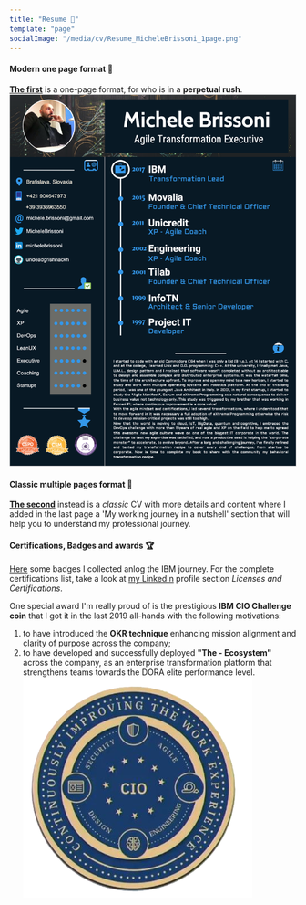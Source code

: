 ```yaml
---
title: "Resume 👔"
template: "page"
socialImage: "/media/cv/Resume_MicheleBrissoni_1page.png"
---
```


#### Modern one page format 📝
**[The first](/media/cv/Resume_MicheleBrissoni_1page.png)** is a one-page format, for who is in a **perpetual rush**. 
![cv_1_page](/media/cv/Resume_MicheleBrissoni_1page.png)

#### Classic multiple pages format 📖
**[The second](/media/cv/Resume_MicheleBrissoni.pdf)** instead is a _classic_ CV with more details and content where I added in the last page a 'My working journey in a nutshell' section that will help you to understand my professional journey.

#### Certifications, Badges and awards 🏆
[Here](https://www.youracclaim.com/users/michele-brissoni/badges) some badges I collected anlog the IBM journey. For the complete certifications list, take a look at [my LinkedIn](https://www.linkedin.com/in/michelebrissoni/) profile section _Licenses and Certifications_.

One special award I'm really proud of is the prestigious **IBM CIO Challenge coin** that I got it in the last 2019 all-hands with the following motivations:
1. to have introduced the **OKR technique** enhancing mission alignment and clarity of purpose across the company;
2. to have developed and successfully deployed **"The - Ecosystem"** across the company, as an enterprise transformation platform that strengthens teams towards the DORA elite performance level.
![coin](/media/cv/CIO-coin.png)
